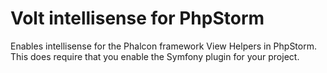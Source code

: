 # Volt intellisense for PhpStorm

Enables intellisense for the Phalcon framework View Helpers in PhpStorm. This does require that you enable
the Symfony plugin for your project.